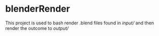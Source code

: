 # blenderRender

This project is used to bash render .blend files found in *input/* and then render the outcome to *output/*